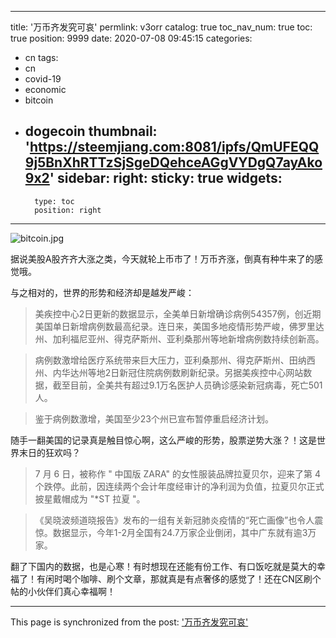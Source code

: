 
---
title: '万币齐发究可哀'
permlink: v3orr
catalog: true
toc_nav_num: true
toc: true
position: 9999
date: 2020-07-08 09:45:15
categories:
- cn
tags:
- cn
- covid-19
- economic
- bitcoin
- dogecoin
thumbnail: 'https://steemjiang.com:8081/ipfs/QmUFEQQ9j5BnXhRTTzSjSgeDQehceAGgVYDgQ7ayAko9x2'
sidebar:
    right:
        sticky: true
widgets:
    -
        type: toc
        position: right
---


![bitcoin.jpg](https://steemjiang.com:8081/ipfs/QmUFEQQ9j5BnXhRTTzSjSgeDQehceAGgVYDgQ7ayAko9x2)

据说美股A股齐齐大涨之类，今天就轮上币市了！万币齐涨，倒真有种牛来了的感觉哦。

与之相对的，世界的形势和经济却是越发严峻：
>美疾控中心2日更新的数据显示，全美单日新增确诊病例54357例，创近期美国单日新增病例数最高纪录。连日来，美国多地疫情形势严峻，佛罗里达州、加利福尼亚州、得克萨斯州、亚利桑那州等地新增病例数持续创新高。

>病例数激增给医疗系统带来巨大压力，亚利桑那州、得克萨斯州、田纳西州、内华达州等地2日新冠住院病例数刷新纪录。另据美疾控中心网站数据，截至目前，全美共有超过9.1万名医护人员确诊感染新冠病毒，死亡501人。

>鉴于病例数激增，美国至少23个州已宣布暂停重启经济计划。

随手一翻美国的记录真是触目惊心啊，这么严峻的形势，股票逆势大涨？！这是世界末日的狂欢吗？

>7 月 6 日，被称作 " 中国版 ZARA" 的女性服装品牌拉夏贝尔，迎来了第 4 个跌停。此前，因连续两个会计年度经审计的净利润为负值，拉夏贝尔正式披星戴帽成为 "*ST 拉夏 "。

>《吴晓波频道晓报告》发布的一组有关新冠肺炎疫情的“死亡画像”也令人震惊。数据显示，今年1-2月全国有24.7万家企业倒闭，其中广东就有逾3万家。

翻了下国内的数据，也是心寒！有时想现在还能有份工作、有口饭吃就是莫大的幸福了！有闲时喝个咖啡、刷个文章，那就真是有点奢侈的感觉了！还在CN区刷个帖的小伙伴们真心幸福啊！


- - -

This page is synchronized from the post: ['万币齐发究可哀'](https://steemit.com/@lemooljiang/v3orr)
